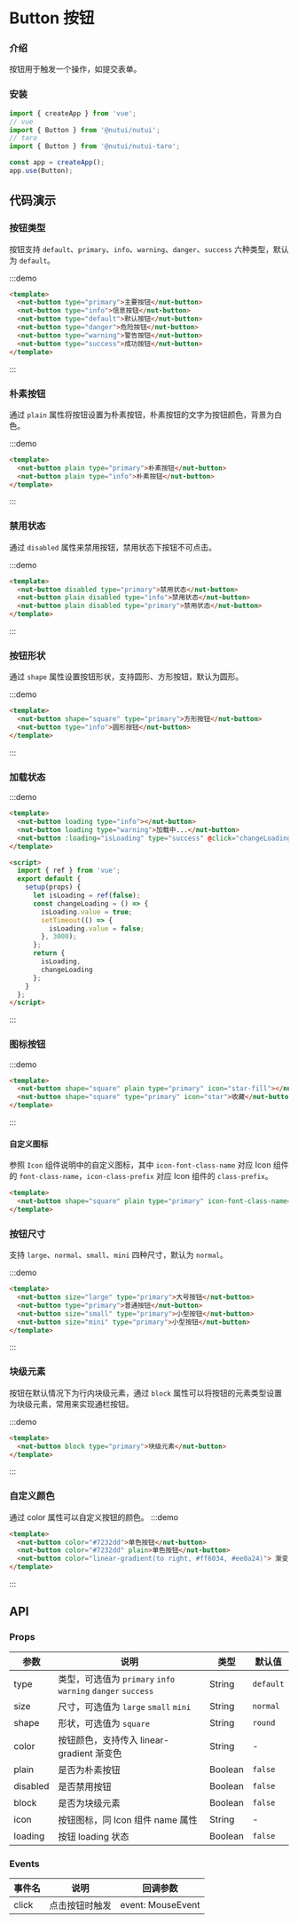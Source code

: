# Button 按钮

### 介绍

按钮用于触发一个操作，如提交表单。

### 安装

```javascript
import { createApp } from 'vue';
// vue
import { Button } from '@nutui/nutui';
// taro
import { Button } from '@nutui/nutui-taro';

const app = createApp();
app.use(Button);
```

## 代码演示

### 按钮类型

按钮支持 `default`、`primary`、`info`、`warning`、`danger`、`success` 六种类型，默认为 `default`。

:::demo

```html
<template>
  <nut-button type="primary">主要按钮</nut-button>
  <nut-button type="info">信息按钮</nut-button>
  <nut-button type="default">默认按钮</nut-button>
  <nut-button type="danger">危险按钮</nut-button>
  <nut-button type="warning">警告按钮</nut-button>
  <nut-button type="success">成功按钮</nut-button>
</template>
```

:::

### 朴素按钮

通过 `plain` 属性将按钮设置为朴素按钮，朴素按钮的文字为按钮颜色，背景为白色。

:::demo

```html
<template>
  <nut-button plain type="primary">朴素按钮</nut-button>
  <nut-button plain type="info">朴素按钮</nut-button>
</template>
```

:::

### 禁用状态

通过 `disabled` 属性来禁用按钮，禁用状态下按钮不可点击。

:::demo

```html
<template>
  <nut-button disabled type="primary">禁用状态</nut-button>
  <nut-button plain disabled type="info">禁用状态</nut-button>
  <nut-button plain disabled type="primary">禁用状态</nut-button>
</template>
```

:::

### 按钮形状

通过 `shape` 属性设置按钮形状，支持圆形、方形按钮，默认为圆形。

:::demo

```html
<template>
  <nut-button shape="square" type="primary">方形按钮</nut-button>
  <nut-button type="info">圆形按钮</nut-button>
</template>
```

:::

### 加载状态

:::demo

```html
<template>
  <nut-button loading type="info"></nut-button>
  <nut-button loading type="warning">加载中...</nut-button>
  <nut-button :loading="isLoading" type="success" @click="changeLoading">Click me!</nut-button>
</template>

<script>
  import { ref } from 'vue';
  export default {
    setup(props) {
      let isLoading = ref(false);
      const changeLoading = () => {
        isLoading.value = true;
        setTimeout(() => {
          isLoading.value = false;
        }, 3000);
      };
      return {
        isLoading,
        changeLoading
      };
    }
  };
</script>
```

:::

### 图标按钮

:::demo

```html
<template>
  <nut-button shape="square" plain type="primary" icon="star-fill"></nut-button>
  <nut-button shape="square" type="primary" icon="star">收藏</nut-button>
</template>
```

:::

#### 自定义图标

参照 `Icon` 组件说明中的自定义图标，其中 `icon-font-class-name` 对应 Icon 组件的 `font-class-name`，`icon-class-prefix` 对应 Icon 组件的 `class-prefix`。

```html
<template>
  <nut-button shape="square" plain type="primary" icon-font-class-name="iconfont" icon-class-prefix="icon" icon="close"></nut-button>
</template>
```

### 按钮尺寸

支持 `large`、`normal`、`small`、`mini` 四种尺寸，默认为 `normal`。

:::demo

```html
<template>
  <nut-button size="large" type="primary">大号按钮</nut-button>
  <nut-button type="primary">普通按钮</nut-button>
  <nut-button size="small" type="primary">小型按钮</nut-button>
  <nut-button size="mini" type="primary">小型按钮</nut-button>
</template>
```

:::

### 块级元素

按钮在默认情况下为行内块级元素，通过 `block` 属性可以将按钮的元素类型设置为块级元素，常用来实现通栏按钮。

:::demo

```html
<template>
  <nut-button block type="primary">块级元素</nut-button>
</template>
```

:::

### 自定义颜色

通过 color 属性可以自定义按钮的颜色。
:::demo

```html
<template>
  <nut-button color="#7232dd">单色按钮</nut-button>
  <nut-button color="#7232dd" plain>单色按钮</nut-button>
  <nut-button color="linear-gradient(to right, #ff6034, #ee0a24)"> 渐变色按钮 </nut-button>
</template>
```

:::

## API

### Props

| 参数     | 说明                                                         | 类型    | 默认值    |
| -------- | ------------------------------------------------------------ | ------- | --------- |
| type     | 类型，可选值为 `primary` `info` `warning` `danger` `success` | String  | `default` |
| size     | 尺寸，可选值为 `large` `small` `mini`                        | String  | `normal`  |
| shape    | 形状，可选值为 `square`                                      | String  | `round`   |
| color    | 按钮颜色，支持传入 linear-gradient 渐变色                    | String  | -         |
| plain    | 是否为朴素按钮                                               | Boolean | `false`   |
| disabled | 是否禁用按钮                                                 | Boolean | `false`   |
| block    | 是否为块级元素                                               | Boolean | `false`   |
| icon     | 按钮图标，同 Icon 组件 name 属性                             | String  | -         |
| loading  | 按钮 loading 状态                                            | Boolean | `false`   |

### Events

| 事件名 | 说明           | 回调参数          |
| ------ | -------------- | ----------------- |
| click  | 点击按钮时触发 | event: MouseEvent |
